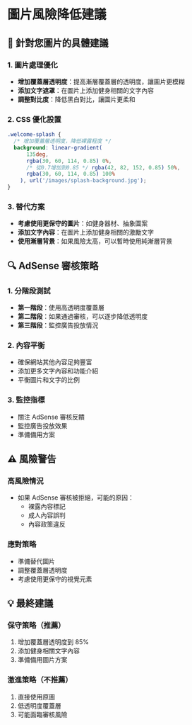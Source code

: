 # 圖片風險降低建議

## 🎯 針對您圖片的具體建議

### 1. 圖片處理優化

- **增加覆蓋層透明度**：提高漸層覆蓋層的透明度，讓圖片更模糊
- **添加文字遮罩**：在圖片上添加健身相關的文字內容
- **調整對比度**：降低黑白對比，讓圖片更柔和

### 2. CSS 優化設置

```css
.welcome-splash {
  /* 增加覆蓋層透明度，降低裸露程度 */
  background: linear-gradient(
      135deg,
      rgba(30, 60, 114, 0.85) 0%,
      /* 從0.7增加到0.85 */ rgba(42, 82, 152, 0.85) 50%,
      rgba(30, 60, 114, 0.85) 100%
    ), url('/images/splash-background.jpg');
}
```

### 3. 替代方案

- **考慮使用更保守的圖片**：如健身器材、抽象圖案
- **添加文字內容**：在圖片上添加健身相關的激勵文字
- **使用漸層背景**：如果風險太高，可以暫時使用純漸層背景

## 🔍 AdSense 審核策略

### 1. 分階段測試

- **第一階段**：使用高透明度覆蓋層
- **第二階段**：如果通過審核，可以逐步降低透明度
- **第三階段**：監控廣告投放情況

### 2. 內容平衡

- 確保網站其他內容足夠豐富
- 添加更多文字內容和功能介紹
- 平衡圖片和文字的比例

### 3. 監控指標

- 關注 AdSense 審核反饋
- 監控廣告投放效果
- 準備備用方案

## ⚠️ 風險警告

### 高風險情況

- 如果 AdSense 審核被拒絕，可能的原因：
  - 裸露內容標記
  - 成人內容誤判
  - 內容政策違反

### 應對策略

- 準備替代圖片
- 調整覆蓋層透明度
- 考慮使用更保守的視覺元素

## 💡 最終建議

### 保守策略（推薦）

1. 增加覆蓋層透明度到 85%
2. 添加健身相關文字內容
3. 準備備用圖片方案

### 激進策略（不推薦）

1. 直接使用原圖
2. 低透明度覆蓋層
3. 可能面臨審核風險
